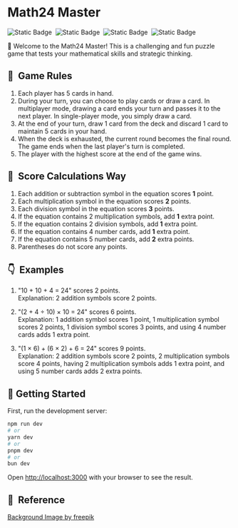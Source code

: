 # Math24 Master

![Static Badge](https://img.shields.io/badge/math24-master-orange)&nbsp;
![Static Badge](https://img.shields.io/badge/node-v18.18.2-blue)&nbsp;
![Static Badge](https://img.shields.io/badge/current-v1.2.7-blue)&nbsp;
![Static Badge](https://img.shields.io/badge/let's-play-g)

🎉 Welcome to the Math24 Master! This is a challenging and fun puzzle game that tests your mathematical skills and strategic thinking.

## 🚀&nbsp; Game Rules

1. Each player has 5 cards in hand.
2. During your turn, you can choose to play cards or draw a card. In multiplayer mode, drawing a card ends your turn and passes it to the next player. In single-player mode, you simply draw a card.
3. At the end of your turn, draw 1 card from the deck and discard 1 card to maintain 5 cards in your hand.
4. When the deck is exhausted, the current round becomes the final round. The game ends when the last player's turn is completed.
5. The player with the highest score at the end of the game wins.

## 💯&nbsp; Score Calculations Way

1. Each addition or subtraction symbol in the equation scores **1** point.
2. Each multiplication symbol in the equation scores **2** points.
3. Each division symbol in the equation scores **3** points.
4. If the equation contains 2 multiplication symbols, add **1** extra point.
5. If the equation contains 2 division symbols, add **1** extra point.
6. If the equation contains 4 number cards, add **1** extra point.
7. If the equation contains 5 number cards, add **2** extra points.
8. Parentheses do not score any points.

## 👇&nbsp; Examples

1. "10 + 10 + 4 = 24" scores 2 points.<br>
   Explanation: 2 addition symbols score 2 points.

2. "(2 + 4 ÷ 10) × 10 = 24" scores 6 points.<br>
   Explanation: 1 addition symbol scores 1 point, 1 multiplication symbol scores 2 points, 1 division symbol scores 3 points, and using 4 number cards adds 1 extra point.

3. "(1 × 6) + (6 × 2) + 6 = 24" scores 9 points.<br>
   Explanation: 2 addition symbols score 2 points, 2 multiplication symbols score 4 points, having 2 multiplication symbols adds 1 extra point, and using 5 number cards adds 2 extra points.

## 🎲 Getting Started

First, run the development server:

```bash
npm run dev
# or
yarn dev
# or
pnpm dev
# or
bun dev
```

Open [http://localhost:3000](http://localhost:3000) with your browser to see the result.

## 🔗&nbsp; Reference

[Background Image by freepik](https://www.freepik.com/free-vector/flat-geometric-background_14456042.htm#fromView=search&page=3&position=52&uuid=083b3f17-d1be-450c-b94d-9f69cd5ed2b4)
